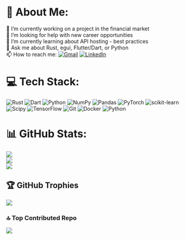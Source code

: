 # 💫 About Me:
🔭 I’m currently working on a project in the financial market<br>🤝 I’m looking for help with new career opportunities<br>🌱 I’m currently learning about API hosting - best practices<br>💬 Ask me about Rust, egui, Flutter/Dart, or Python<br>📫 How to reach me: [![Gmail](https://img.shields.io/badge/Gmail-D14836.svg?&logo=gmail&logoColor=white)](mailto:aymanfarsi99@gmail.com) [![LinkedIn](https://img.shields.io/badge/LinkedIn-%230077B5.svg?logo=linkedin&logoColor=white)](https://linkedin.com/in/aymanfarsi) <!--<br>⚡ Fun fact: I never vomited in my life 🙂-->

# 💻 Tech Stack:
![Rust](https://img.shields.io/badge/rust-%23000000.svg?style=flat&logo=rust&logoColor=white) ![Dart](https://img.shields.io/badge/dart-%230175C2.svg?style=flat&logo=dart&logoColor=white) ![Python](https://img.shields.io/badge/python-3670A0?style=flat&logo=python&logoColor=ffdd54) ![NumPy](https://img.shields.io/badge/numpy-%23013243.svg?style=flat&logo=numpy&logoColor=white) ![Pandas](https://img.shields.io/badge/pandas-%23150458.svg?style=flat&logo=pandas&logoColor=white) ![PyTorch](https://img.shields.io/badge/PyTorch-%23EE4C2C.svg?style=flat&logo=PyTorch&logoColor=white) ![scikit-learn](https://img.shields.io/badge/scikit--learn-%23F7931E.svg?style=flat&logo=scikit-learn&logoColor=white) ![Scipy](https://img.shields.io/badge/SciPy-%230C55A5.svg?style=flat&logo=scipy&logoColor=%white) ![TensorFlow](https://img.shields.io/badge/TensorFlow-%23FF6F00.svg?style=flat&logo=TensorFlow&logoColor=white) ![Git](https://img.shields.io/badge/git-%23F05033.svg?style=flat&logo=git&logoColor=white) ![Docker](https://img.shields.io/badge/docker-%230db7ed.svg?style=flat&logo=docker&logoColor=white) ![Python](https://img.shields.io/badge/python-3670A0?style=flat&logo=python&logoColor=ffdd54)
# 📊 GitHub Stats:
![](https://github-readme-stats.vercel.app/api?username=aymanfarsi&theme=dark&hide_border=false&include_all_commits=false&count_private=true)<br/>
![](https://github-readme-streak-stats.herokuapp.com/?user=aymanfarsi&theme=dark&hide_border=false)<br/>
![](https://github-readme-stats.vercel.app/api/top-langs/?username=aymanfarsi&theme=dark&hide_border=false&include_all_commits=false&count_private=true&layout=compact)

## 🏆 GitHub Trophies
![](https://github-profile-trophy.vercel.app/?username=aymanfarsi&theme=radical&no-frame=false&no-bg=false&margin-w=4)

### 🔝 Top Contributed Repo
![](https://github-contributor-stats.vercel.app/api?username=aymanfarsi&limit=5&theme=dark&combine_all_yearly_contributions=true)

<!--
---
[![](https://visitcount.itsvg.in/api?id=aymanfarsi&icon=0&color=0)](https://visitcount.itsvg.in)
-->
